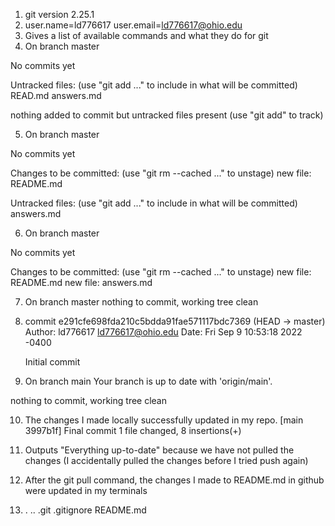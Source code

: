 1. git version 2.25.1
2. user.name=ld776617
   user.email=ld776617@ohio.edu
3. Gives a list of available commands and what they do for git
4. On branch master

No commits yet

Untracked files:
  (use "git add <file>..." to include in what will be committed)
        READ.md
        answers.md

nothing added to commit but untracked files present (use "git add" to track)

5. On branch master

No commits yet

Changes to be committed:
  (use "git rm --cached <file>..." to unstage)
        new file:   README.md

Untracked files:
  (use "git add <file>..." to include in what will be committed)
        answers.md

6. On branch master

No commits yet

Changes to be committed:
  (use "git rm --cached <file>..." to unstage)
        new file:   README.md
        new file:   answers.md

7. On branch master
nothing to commit, working tree clean

8. commit e291cfe698fda210c5bdda91fae571117bdc7369 (HEAD -> master)
Author: ld776617 <ld776617@ohio.edu>
Date:   Fri Sep 9 10:53:18 2022 -0400

    Initial commit

9. On branch main
Your branch is up to date with 'origin/main'.

nothing to commit, working tree clean

10. The changes I made locally successfully updated in my repo. [main 3997b1f] Final commit
 1 file changed, 8 insertions(+)

11. Outputs "Everything up-to-date"  because we have not pulled the changes (I accidentally pulled the changes before I tried push again)

12. After the git pull command, the changes I made to README.md in github were updated in my terminals

13. .  ..  .git  .gitignore  README.md

